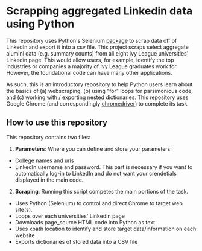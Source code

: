 # Scrapping aggregated Linkedin data using Python
This repository uses Python's Selenium [package](https://selenium-python.readthedocs.io/) to scrap data off of LinkedIn and export it into a csv file. This project scraps select aggregate alumini data (e.g. summary counts) from all eight Ivy League universities' Linkedin page. This would allow users, for example, identify the top industries or companies a majority of Ivy League graduates work for. However, the foundational code can have many other applications. 

As such, this is an introductory repository to help Python users learn about the basics of (a) webscraping, (b) using "for" loops for parsimonious code, and (c) working with / exporting nested dictionaries. This repository uses Google Chrome (and correspondingly [chromedriver](https://chromedriver.chromium.org/)) to complete its task. 

## How to use this repository
This repository contains two files:

1. **Parameters**: Where you can define and store your parameters:
  + College names and urls
  + LinkedIn username and password. This part is necessary if you want to automatically log-in to LinkedIn and do not want your crendetials displayed in the main code.  
2. **Scraping**: Running this script competes the main portions of the task. 
  + Uses Python (Selenium) to control and direct Chrome to target web site(s).
  + Loops over each universities' LinkedIn page
  + Downloads page_source HTML code into Python as text
  + Uses xpath location to identify and store target data/information on each website
  + Exports dictionaries of stored data into a CSV file
